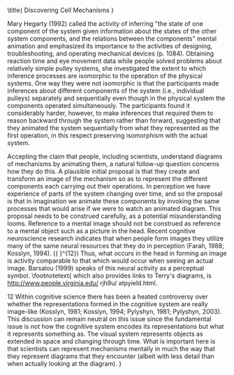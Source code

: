 \title{
Discovering Cell Mechanisms
}

Mary Hegarty (1992) called the activity of inferring "the state of one component of the system given information about the states of the other system components, and the relations between the components" mental animation and emphasized its importance to the activities of designing, troubleshooting, and operating mechanical devices (p. 1084). Obtaining reaction time and eye movement data while people solved problems about relatively simple pulley systems, she investigated the extent to which inference processes are isomorphic to the operation of the physical systems. One way they were not isomorphic is that the participants made inferences about different components of the system (i.e., individual pulleys) separately and sequentially even though in the physical system the components operated simultaneously. The participants found it considerably harder, however, to make inferences that required them to reason backward through the system rather than forward, suggesting that they animated the system sequentially from what they represented as the first operation, in this respect preserving isomorphism with the actual system.

Accepting the claim that people, including scientists, understand diagrams of mechanisms by animating them, a natural follow-up question concerns how they do this. A plausible initial proposal is that they create and transform an image of the mechanism so as to represent the different components each carrying out their operations. In perception we have experience of parts of the system changing over time, and so the proposal is that in imagination we animate these components by invoking the same processes that would arise if we were to watch an animated diagram. This proposal needs to be construed carefully, as a potential misunderstanding looms. Reference to a mental image should not be construed as reference to a mental object such as a picture in the head. Recent cognitive neuroscience research indicates that when people form images they utilize many of the same neural resources that they do in perception (Farah, 1988; Kosslyn, 1994). \({ }^{12}\) Thus, what occurs in the head in forming an image is activity comparable to that which would occur when seeing an actual image. Barsalou (1999) speaks of this neural activity as a perceptual symbol.
\footnotetext{
which also provides links to Terry's diagrams, is http://www.people.virginia.edu/ rjh9u/ atpyield.html.

12 Within cognitive science there has been a heated controversy over whether the representations formed in the cognitive system are really image-like (Kosslyn, 1981; Kosslyn, 1994; Pylyshyn, 1981; Pylyshyn, 2003). This discussion can remain neutral on this issue since the fundamental issue is not how the cognitive system encodes its representations but what it represents something as. The visual system represents objects as extended in space and changing through time. What is important here is that scientists can represent mechanisms mentally in much the way that they represent diagrams that they encounter (albeit with less detail than when actually looking at the diagram).
}